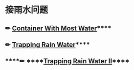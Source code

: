 # 接雨水问题

## ✏ [**Container With Most Water**](https://leetcode-cn.com/problems/container-with-most-water/)\*\*\*\*

## ✏ [**Trapping Rain Water**](https://leetcode-cn.com/problems/trapping-rain-water/)\*\*\*\*

## \*\*\*\*✏ ****[**Trapping Rain Water II**](https://leetcode-cn.com/problems/trapping-rain-water-ii/)\*\*\*\*

